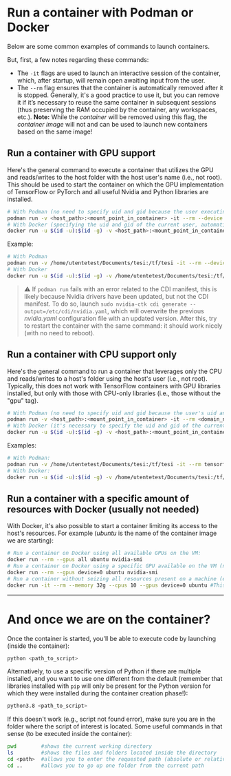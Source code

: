 # Run a container with Podman or Docker

Below are some common examples of commands to launch containers.

But, first, a few notes regarding these commands:

- The `-it` flags are used to launch an interactive session of the container, which, after startup, will remain open awaiting input from the user.
- The `--rm` flag ensures that the container is automatically removed after it is stopped. Generally, it's a good practice to use it, but you can remove it if it’s necessary to reuse the same container in subsequent sessions (thus preserving the RAM occupied by the container, any workspaces, etc.). **Note:** While the _container_ will be removed using this flag, the _container image_ will not and can be used to launch new containers based on the same image!

## Run a container with GPU support

Here's the general command to execute a container that utilizes the GPU and reads/writes to the host folder with the host user's name (i.e., not root). This should be used to start the container on which the GPU implementation of TensorFlow or PyTorch and all useful Nvidia and Python libraries are installed.
```bash
# With Podman (no need to specify uid and gid because the user executing Podman is taken by default)
podman run -v <host_path>:<mount_point_in_container> -it --rm --device nvidia.com/gpu=all <domain_name>/<container_name>:<optional_tag>
# With Docker (specifying the uid and gid of the current user, automatically obtained with the "id" command)
docker run -u $(id -u):$(id -g) -v <host_path>:<mount_point_in_container> -it --rm --gpus all <domain_name>/<container_name>:<optional_tag>
```

Example:
```bash
# With Podman
podman run -v /home/utentetest/Documents/tesi:/tf/tesi -it --rm --device nvidia.com/gpu=all tensorflow/tensorflow:2.12.0-gpu
# With Docker
docker run -u $(id -u):$(id -g) -v /home/utentetest/Documents/tesi:/tf/tesi -it --rm --gpus all tensorflow/tensorflow:2.12.0-gpu
```

> ⚠️ If `podman run` fails with an error related to the CDI manifest, this is likely because Nvidia drivers have been updated, but not the CDI manifest. To do so, launch `sudo nvidia-ctk cdi generate --output=/etc/cdi/nvidia.yaml`, which will overwrite the previous _nvidia.yaml_ configuration file with an updated version. After this, try to restart the container with the same command: it should work nicely (with no need to reboot).

## Run a container with CPU support only

Here's the general command to run a container that leverages only the CPU and reads/writes to a host's folder using the host's user (i.e., not root). Typically, this does not work with TensorFlow containers with GPU libraries installed, but only with those with CPU-only libraries (i.e., those without the "gpu" tag).
```bash
# With Podman (no need to specify uid and gid because the user's uid and gid are used by default)
podman run -v <host_path>:<mount_point_in_container> -it --rm <domain_name>/<container_name>:<optional_tag>
# With Docker (it's necessary to specify the uid and gid of the current user, automatically obtained with the "id" command)
docker run -u $(id -u):$(id -g) -v <host_path>:<mount_point_in_container> -it --rm <domain_name>/<container_name>:<optional_tag>
```

Examples:
```bash
# With Podman:
podman run -v /home/utentetest/Documents/tesi:/tf/tesi -it --rm tensorflow/tensorflow:2.12.0
# With Docker:
docker run -u $(id -u):$(id -g) -v /home/utentetest/Documents/tesi:/tf/tesi -it --rm tensorflow/tensorflow:2.12.0
```

## Run a container with a specific amount of resources with Docker (usually not needed)

With Docker, it's also possible to start a container limiting its access to the host's resources. For example (_ubuntu_ is the name of the container image we are starting):

```bash
# Run a container on Docker using all available GPUs on the VM:
docker run --rm --gpus all ubuntu nvidia-smi
# Run a container on Docker using a specific GPU available on the VM (numbering starts from 0):
docker run --rm --gpus device=0 ubuntu nvidia-smi
# Run a container without seizing all resources present on a machine (especially useful when the machine is shared among multiple users):
docker run -it --rm --memory 32g --cpus 10 --gpus device=0 ubuntu #This uses a maximum of 32 GB of RAM, 10 CPU cores, and the 1st graphics card (with "device=1", it will select the 2nd).
```
	
----
	
# And once we are on the container?

Once the container is started, you'll be able to execute code by launching (inside the container):

```bash
python <path_to_script>
```

Alternatively, to use a specific version of Python if there are multiple installed, and you want to use one different from the default (remember that libraries installed with `pip` will only be present for the Python version for which they were installed during the container creation phase!):

```bash
python3.8 <path_to_script>
```

If this doesn't work (e.g., script not found error), make sure you are in the folder where the script of interest is located. Some useful commands in that sense (to be executed inside the container):

```bash
pwd        #shows the current working directory
ls         #shows the files and folders located inside the directory
cd <path>  #allows you to enter the requested path (absolute or relative)
cd ..      #allows you to go up one folder from the current path
```

